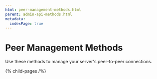 ```yaml
---
html: peer-management-methods.html
parent: admin-api-methods.html
metadata:
  indexPage: true
---
```

# Peer Management Methods

Use these methods to manage your server's peer-to-peer connections.


{% child-pages /%}
